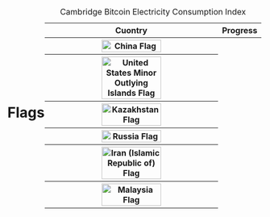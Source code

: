 # Flags

<link rel="stylesheet" href="https://cdn.jsdelivr.net/npm/charts.css/dist/charts.min.css">

<style>
body {
  display: flex;
  justify-content: center;
  align-items: center;
  height: 100vh;
  margin: 0;
}

#labels-with-flags {
  --labels-size: 2.5rem;
  --color: red;
  height: 400px;
  max-width: 600px;
  margin: 0 auto;
}

#labels-with-flags img {
  width: 60%;
  height: auto;
}
</style>


<table id="labels-with-flags" class="charts-css column show-heading show-labels show-primary-axis data-spacing-5">
  <caption> 
    Cambridge Bitcoin Electricity Consumption Index
  </caption>
  <thead>
    <tr>
      <th scope="col"> Cuontry </th>
      <th scope="col"> Progress </th>
    </tr>
  </thead>
  <tbody>
    <tr>
      <th scope="row"> <img class="flag" src="https://lipis.github.io/flag-icon-css/flags/4x3/cn.svg" alt="China Flag"> </th>
      <td style="--size: calc( 2 * 0.4604 );"></td>
    </tr>
    <tr>
      <th scope="row"> <img class="flag" src="https://lipis.github.io/flag-icon-css/flags/4x3/um.svg" alt="United States Minor Outlying Islands Flag"> </th>
      <td style="--size: calc( 2 * 0.1685 );"></td>
    </tr>
    <tr>
      <th scope="row"> <img class="flag" src="https://lipis.github.io/flag-icon-css/flags/4x3/kz.svg" alt="Kazakhstan Flag"> </th>
      <td style="--size: calc( 2 * 0.0819 );"></td>
    </tr>
    <tr>
      <th scope="row"> <img class="flag" src="https://lipis.github.io/flag-icon-css/flags/4x3/ru.svg" alt="Russia Flag"> </th>
      <td style="--size: calc( 2 * 0.0684 );"></td>
    </tr>
    <tr>
      <th scope="row"> <img class="flag" src="https://lipis.github.io/flag-icon-css/flags/4x3/ir.svg" alt="Iran (Islamic Republic of) Flag"> </th>
      <td style="--size: calc( 2 * 0.0464 );"></td>
    </tr>
    <tr>
      <th scope="row"> <img class="flag" src="https://lipis.github.io/flag-icon-css/flags/4x3/my.svg" alt="Malaysia Flag"> </th>
      <td style="--size: calc( 2 * 0.0344 );"></td>
    </tr>
    <tr>
      <th scope="row"> <img class="flag" src="https://lipis.github.io/flag-icon-css/flags/4x3/ca.svg" alt="Canada Flag"> </th>
      <td style="--size: calc( 2 * 0.03 );"></td>
    </tr>
    <tr>
      <th scope="row"> <img class="flag" src="https://lipis.github.io/flag-icon-css/flags/4x3/de.svg" alt="Germany Flag"> </th>
      <td style="--size: calc( 2 * 0.0281 );"></td>
    </tr>
    <tr>
      <th scope="row"> <img class="flag" src="https://lipis.github.io/flag-icon-css/flags/4x3/ie.svg" alt="Ireland Flag"> </th>
      <td style="--size: calc( 2 * 0.0227;"></td>
    </tr>
    <tr>
      <th scope="row"> Other </th>
      <td style="--size: calc( 2 * 0.0592;"></td>
    </tr>
  </tbody>
</table>

